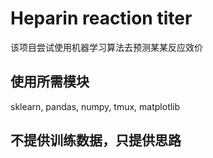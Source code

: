 # Heparin reaction titer

该项目尝试使用机器学习算法去预测某某反应效价

## 使用所需模块

sklearn, pandas, numpy, tmux, matplotlib

## 不提供训练数据，只提供思路
